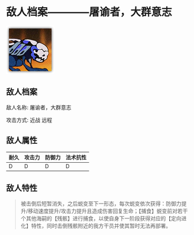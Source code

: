 # 敌人档案————屠谕者，大群意志

![屠谕者，大群意志](./eneIcons/屠谕者，大群意志.png)

## 敌人档案

敌人名称: 屠谕者，大群意志

攻击方式: 近战 远程

## 敌人属性

| 耐久      | 攻击力  | 防御力 | 法术抗性 |
|---------|------|-----|------|
| D | D | D | D |

## 敌人特性
> 被击倒后短暂消失，之后蜕变至下一形态，每次蜕变依次获得：防御力提升/移动速度提升/攻击力提升且造成伤害回复生命；【捕食】蜕变前对若干个其他海嗣的【残骸】进行捕食，以使自身下一阶段获得对应的【定向进化】特性，同时击倒残骸附近的我方干员并使其暂时无法再部署。
